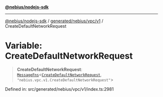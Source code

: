 [**@nebius/nodejs-sdk**](../../../../../README.md)

***

[@nebius/nodejs-sdk](../../../../../README.md) / [generated/nebius/vpc/v1](../README.md) / CreateDefaultNetworkRequest

# Variable: CreateDefaultNetworkRequest

> **CreateDefaultNetworkRequest**: [`MessageFns`](../../../../../runtime/protos/core/interfaces/MessageFns.md)\<[`CreateDefaultNetworkRequest`](../interfaces/CreateDefaultNetworkRequest.md), `"nebius.vpc.v1.CreateDefaultNetworkRequest"`\>

Defined in: src/generated/nebius/vpc/v1/index.ts:2981
